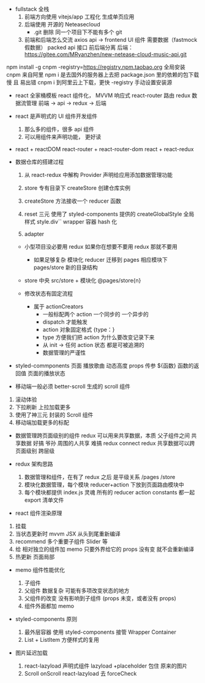 - fullstack 全栈
  1. 前端方向使用 vitejs/app 工程化 生成单页应用
  2. 后端使用 开源的 Neteasecloud
     - .git 删除
       同一个项目下不能有多个 git
  3. 前端和后端怎么交流
     axios api ->
     frontend UI 组件 需要数据（fastmock 假数据）
     packed api 接口
     前后端分离
     后端：https://gitee.com/MRyanzhen/new-netease-cloud-music-api.git

npm install -g cnpm -registry=https://registry.npm.taobao.org
全局安装 cnpm 来自阿里
npm i 是去国外的服务器上去把 package.json 里的依赖的包下载  
 慢 且 易出错
cnpm i 到阿里云上下载，更快
-registry 手动设置安装源

- react 全家桶模板
  react 组件化， MVVM 响应式
  react-router 路由
  redux 数据流管理
  前端 -> api -> redux -> 后端

- react 是声明式的 UI 组件开发组件

  1. 那么多的组件，很多 api 组件
  2. 可以用组件来声明功能， 更好读

- react + reactDOM
  react-router + react-router-dom
  react + react-redux

- 数据仓库的搭建过程

  1. 从 react-redux 中解构 Provider
     声明给应用添加数据管理功能
  2. store 专有目录下
     createStore 创建仓库实例
  3. createStore 方法接收一个 reducer 函数

  4. reset
     三元 使用了 styled-components 提供的 createGlobalStyle 全局样式
     style.div`` wrapper 容器 hash 化
  5. adapter

  - 小型项目没必要用 redux
    如果你在想要不要用 redux 那就不要用
    - 如果足够复杂 模块化 reducer 迁移到 pages 相应模块下
      pages/store 新的目录结构
  - store 中央 src/store + 模块化 @pages/store{n}

  - 修改状态有固定流程
    - 属于 actionCreators
      - 一般标配两个 action 一个同步的 一个异步的
      - dispatch 才能触发
      - action 对象固定格式 {type：}
      - type 方便我们把 action 为什么要改变记录下来
      - 从 init -> 任何 action 状态 都是可被追溯的
      - 数据管理的严谨性

- styled-commponents
  页面 播放歌曲 动态高度 props 传参
  ${函数} 函数的返回值
  页面的播放状态

- 移动端一般必须 better-scroll 生成的 scroll 组件

1. 滚动体验
2. 下拉刷新 上拉加载更多
3. 使用了神三元 封装的 Scroll 组件
4. 移动端加载更多的标配

- 数据管理跨页面级别的组件
  redux 可以用来共享数据，本质
  父子组件之间 共享数据 好搞
  爷孙 周围的人共享 难搞 redux connect
  redux 共享数据可以跨页面级别 跨层级

- redux 架构思路

  1. 数据管理和组件，在有了 redux 之后 是平级关系
     /pages /store
  2. 模块化数据管理，每个模块 reducer+action 下放到页面路由模块中
  3. 每个模块都提供 index.js 灵魂 所有的 reducer action constants 都一起 export 清单文件

- react 组件渲染原理

1. 挂载
2. 当状态更新时 mvvm JSX 从头到尾重新编译
3. recommend 多个重要子组件 Slider 等
4. 给 相对独立的组件加 memo 只要外界给它的 props 没有变 就不会重新编译
5. 热更新 页面局部

- memo 组件性能优化
  1. 子组件
  2. 父组件 数据复杂 可能有多项改变状态的地方
  3. 父组件的改变 没有影响到子组件 (props 未变，或者没有 props)
  4. 组件外面都加 memo
- styled-components 原则

  1. 最外层容器 使用 styled-components 接管
     Wrapper Container
  2. List + ListItem 方便样式的复用

- 图片延迟加载
  1. react-lazyload 声明式组件 lazyload +placeholder 包住
     原来的图片
  2. Scroll onScroll react-lazyload 去 forceCheck
